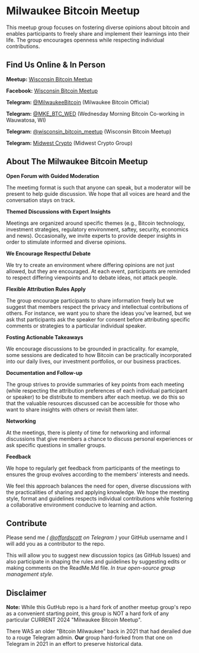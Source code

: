 # Milwaukee Bitcoin Meetup

This meetup group focuses on fostering diverse opinions about bitcoin and enables participants to freely share and implement their learnings into their life. The group encourages openness while respecting individual contributions. 

## Find Us Online & In Person

**Meetup:** [Wisconsin Bitcoin Meetup](https://www.meetup.com/milwaukee-wisconsin-bitcoin-meetup)

**Facebook:** [Wisconsin Bitcoin Meetup](https://www.facebook.com/groups/wisconsinbitcoin/)
  
**Telegram:** [@MilwaukeeBitcoin](https://t.me/MilwaukeeBitcoin/3) (Milwaukee Bitcoin Official)

**Telegram:** [@MKE_BTC_WED](https://t.me/MKE_BTC_WED) (Wednesday Morning Bitcoin Co-working in Wauwatosa, WI)

**Telegram:** [@wisconsin_bitcoin_meetup](https://t.me/wisconsin_bitcoin_meetup) (Wisconsin Bitcoin Meetup)

**Telegram:** [Midwest Crypto](https://t.me/+RW2Wv7xVSi1021ha) (Midwest Crypto Group)
    
    
## About The Milwaukee Bitcoin Meetup

**Open Forum with Guided Moderation** 

The meetimg format is such that anyone can speak, but a moderator will be present to help guide  discussion. We hope that all voices are heard and the conversation stays on track.

**Themed Discussions with Expert Insights** 

Meetings are organized around specific themes (e.g., Bitcoin technology, investment strategies, regulatory environment, saftey, security, economics and news). Occasionally, we invite experts to provide deeper insights in order to stimulate informed and diverse opinions.

**We Encourage Respectful Debate** 

We try to create an environment where differing opinions are not just allowed, but they are encouraged. At each event, participants are reminded to respect differing viewpoints and to debate ideas, not attack people.

**Flexible Attribution Rules Apply** 

The group encourage participants to share information freely but we suggest that members respect the privacy and intellectual contributions of others. For instance, we want you to share the ideas you've learned, but we ask thst participants ask the speaker for consent before attributing specific comments or strategies to a particular individual speaker.

**Fosting Actionable Takeaways** 

We encourage discussions to be grounded in practicality. for example, some sessions are dedicated to how Bitcoin can be practically incorporated into our daily lives, our investment portfolios, or our business practices.

**Documentation and Follow-up** 

The group strives to provide summaries of key points from each meeting (while respecting the attribution preferences of each individual participant or speaker) to be distribute to members after each meetup. we do this so that the valuable resources discussed can be accessible for those who want to share insights with others or revisit them later.

**Networking** 

At the meetings, there is plenty of time for networking and informal discussions that give members a chance to discuss personal experiences or ask specific questions in smaller groups.

**Feedback** 

We hope to regularly get feedback from participants of the meetings to ensures the group evolves according to the members' interests and needs.

We feel this approach balances the need for open, diverse discussions with the practicalities of sharing and applying knowledge. We hope the meeting style, format and guidelines respects individual contributions while fostering a collaborative environment conducive to learning and action.
 
 
## Contribute

Please send me _( [@offordscott](https://t.me/offordscott) on Telegram )_ your GitHub username and I will add you as a contributor to the repo.

This will allow you to suggest new discussion topics (as GitHub Issues) and also participate in shaping the rules and guidelines by suggesting edits or making comments on the ReadMe.Md file. _In true open-source group management style._
 
  
## Disclaimer 
 
**Note:** While this GutHub repo is a hard fork of another meetup group's repo as a convenient starting point, this group is NOT a hard fork of any particular CURRENT 2024 "Milwaukee Bitcoin Meetup". 

There WAS an older "Bitcoin Milwaukee" back in 2021 that had derailed due to a rouge Telegram admin. **Our** group hard-forked from that one on Telegram in 2021 in an effort to preserve historical data. 
 
 
  
 

